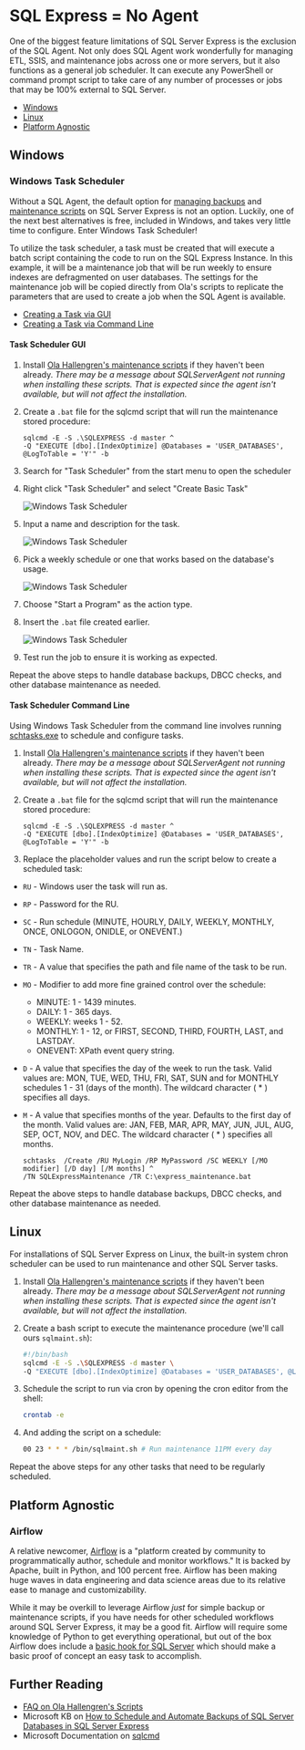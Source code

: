 # SQL Express = No Agent

One of the biggest feature limitations of SQL Server Express is the exclusion of
the SQL Agent. Not only does SQL Agent work wonderfully for managing ETL, SSIS,
and maintenance jobs across one or more servers, but it also functions as a general
job scheduler. It can execute any PowerShell or command prompt script to take care of
any number of processes or jobs that may be 100% external to SQL Server.

* [Windows](#windows)
* [Linux](#linux)
* [Platform Agnostic](#platform-agnostic)

## Windows

### Windows Task Scheduler

Without a SQL Agent, the default option for [managing backups](/sql-server-express-backups.html) and [maintenance scripts](/sql-server-express-maintenance.html) on SQL Server Express is not an option. Luckily, one of the next best alternatives is free, included in Windows,
and takes very little time to configure. Enter Windows Task Scheduler!

To utilize the task scheduler, a task must be created that will execute a batch script containing the code to run on the SQL Express Instance. In this example, it will be a maintenance job
that will be run weekly to ensure indexes are defragmented on user databases. The
settings for the maintenance job will be copied directly from Ola's scripts to replicate
the parameters that are used to create a job when the SQL Agent is available.

* [Creating a Task via GUI](#task-scheduler-gui)
* [Creating a Task via Command Line](#task-scheduler-command-line)

#### Task Scheduler GUI

1. Install [Ola Hallengren's maintenance scripts](https://ola.hallengren.com/sql-server-index-and-statistics-maintenance.html) if they haven't been already. *There may be a message about SQLServerAgent not running when installing these scripts. That is expected since the agent isn't available, but will not affect the installation.*

2. Create a `.bat` file for the sqlcmd script that will run the maintenance stored procedure:

    ```batch
    sqlcmd -E -S .\SQLEXPRESS -d master ^
    -Q "EXECUTE [dbo].[IndexOptimize] @Databases = 'USER_DATABASES', @LogToTable = 'Y'" -b
    ```

3. Search for "Task Scheduler" from the start menu to open the scheduler

4. Right click "Task Scheduler" and select "Create Basic Task"

      ![Windows Task Scheduler](/task_scheduler_1.png)

5. Input a name and description for the task.

      ![Windows Task Scheduler](/task_scheduler_2.png)

6. Pick a weekly schedule or one that works based on the database's usage.

      ![Windows Task Scheduler](/task_scheduler_3.png)

7. Choose "Start a Program" as the action type.

8. Insert the `.bat` file created earlier.

      ![Windows Task Scheduler](/task_scheduler_4.png)

9. Test run the job to ensure it is working as expected.

Repeat the above steps to handle database backups, DBCC checks, and other database maintenance as needed.

#### Task Scheduler Command Line

Using Windows Task Scheduler from the command line involves running [schtasks.exe](https://docs.microsoft.com/en-us/windows/win32/taskschd/schtasks) to schedule and configure tasks.

1. Install [Ola Hallengren's maintenance scripts](https://ola.hallengren.com/sql-server-index-and-statistics-maintenance.html) if they haven't been already. *There may be a message about SQLServerAgent not running when installing these scripts. That is expected since the agent isn't available, but will not affect the installation.*

2. Create a `.bat` file for the sqlcmd script that will run the maintenance stored procedure:

    ```batch
    sqlcmd -E -S .\SQLEXPRESS -d master ^
    -Q "EXECUTE [dbo].[IndexOptimize] @Databases = 'USER_DATABASES', @LogToTable = 'Y'" -b
    ```

3. Replace the placeholder values and run the script below to create a scheduled task:

* `RU` - Windows user the task will run as.
* `RP` - Password for the RU.
* `SC` - Run schedule (MINUTE, HOURLY, DAILY, WEEKLY, MONTHLY, ONCE, ONLOGON, ONIDLE, or ONEVENT.)
* `TN` - Task Name.
* `TR` - A value that specifies the path and file name of the task to be run.
* `MO` - Modifier to add more fine grained control over the schedule:

  * MINUTE: 1 - 1439 minutes.
  * DAILY: 1 - 365 days.
  * WEEKLY: weeks 1 - 52.
  * MONTHLY: 1 - 12, or FIRST, SECOND, THIRD, FOURTH, LAST, and LASTDAY.
  * ONEVENT: XPath event query string.

* `D` - A value that specifies the day of the week to run the task. Valid values are: MON, TUE, WED, THU, FRI, SAT, SUN and for MONTHLY schedules 1 - 31 (days of the month). The wildcard character ( * ) specifies all days.
* `M` - A value that specifies months of the year. Defaults to the first day of the month. Valid values are: JAN, FEB, MAR, APR, MAY, JUN, JUL, AUG, SEP, OCT, NOV, and DEC. The wildcard character ( * ) specifies all months.

    ```batch
    schtasks  /Create /RU MyLogin /RP MyPassword /SC WEEKLY [/MO modifier] [/D day] [/M months] ^
    /TN SQLExpressMaintenance /TR C:\express_maintenance.bat
    ```

Repeat the above steps to handle database backups, DBCC checks, and other database maintenance as needed.

## Linux

For installations of SQL Server Express on Linux, the built-in system chron scheduler can be used to run maintenance and other SQL Server tasks.

1. Install [Ola Hallengren's maintenance scripts](https://ola.hallengren.com/sql-server-index-and-statistics-maintenance.html) if they haven't been already. *There may be a message about SQLServerAgent not running when installing these scripts. That is expected since the agent isn't available, but will not affect the installation.*

2. Create a bash script to execute the maintenance procedure (we'll call ours `sqlmaint.sh`):

    ```bash
    #!/bin/bash
    sqlcmd -E -S .\SQLEXPRESS -d master \
    -Q "EXECUTE [dbo].[IndexOptimize] @Databases = 'USER_DATABASES', @LogToTable = 'Y'" -b
    ```

3. Schedule the script to run via cron by opening the cron editor from the shell:

    ```bash
    crontab -e
    ```

4. And adding the script on a schedule:

    ```bash
    00 23 * * * /bin/sqlmaint.sh # Run maintenance 11PM every day
    ```

Repeat the above steps for any other tasks that need to be regularly scheduled.

## Platform Agnostic

### Airflow

A relative newcomer, [Airflow](https://airflow.apache.org/) is a "platform created by community to programmatically author, schedule and monitor workflows." It is backed by Apache, built in Python, and 100 percent free. Airflow has been making huge waves in data engineering and data science areas due to its relative ease to manage and customizability.

While it may be overkill to leverage Airflow *just* for simple backup or maintenance scripts, if you have needs for other scheduled workflows around SQL Server Express, it may be a good fit. Airflow will require some knowledge of Python to get everything operational, but out of the box Airflow does include a [basic hook for SQL Server](https://airflow.apache.org/docs/stable/_api/airflow/hooks/mssql_hook/index.html) which should make a basic proof of concept an easy task to accomplish.

## Further Reading

* [FAQ on Ola Hallengren's Scripts](https://ola.hallengren.com/frequently-asked-questions.html)
* Microsoft KB on [How to Schedule and Automate Backups of SQL Server Databases in SQL Server Express](https://support.microsoft.com/en-us/help/2019698/how-to-schedule-and-automate-backups-of-sql-server-databases-in-sql-se)
* Microsoft Documentation on [sqlcmd](https://docs.microsoft.com/en-us/sql/tools/sqlcmd-utility?view=sql-server-2017)
